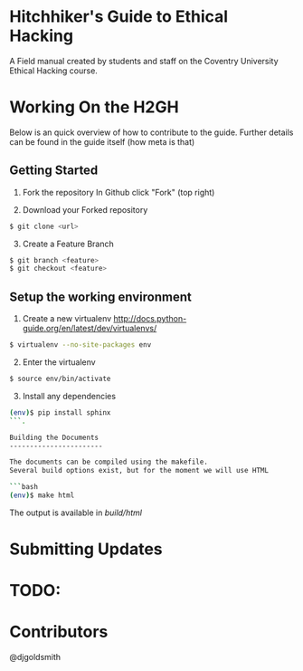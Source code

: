 Hitchhiker's Guide to Ethical Hacking
=====================================

A Field manual created by students and staff on the Coventry University Ethical Hacking course.


Working On the H2GH
====================

Below is an quick overview of how to contribute to the guide. 
Further details can be found in the guide itself (how meta is that)

Getting Started
----------------

1) Fork the repository
   In Github click "Fork" (top right) 

2) Download your Forked repository 

```bash
$ git clone <url>
```

3) <optional> Create a Feature Branch

```bash
$ git branch <feature>
$ git checkout <feature>
```

Setup the working environment
------------------------------

1) Create a new virtualenv http://docs.python-guide.org/en/latest/dev/virtualenvs/

```bash
$ virtualenv --no-site-packages env
```

2) Enter the virtualenv

```bash
$ source env/bin/activate
```

3) Install any dependencies

```bash
(env)$ pip install sphinx
```.

Building the Documents
-----------------------

The documents can be compiled using the makefile.
Several build options exist, but for the moment we will use HTML

```bash
(env)$ make html
```

The output is available in *build/html*


Submitting Updates
==================

TODO:
=====

Contributors
=============

@djgoldsmith